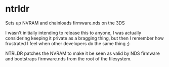 # ntrldr
Sets up NVRAM and chainloads firmware.nds on the 3DS

I wasn't initially intending to release this to anyone, I was actually considering keeping it private as a bragging thing, but then I remember how frustrated I feel when other developers do the same thing ;)

NTRLDR patches the NVRAM to make it be seen as valid by NDS firmware and bootstraps firmware.nds from the root of the filesystem.